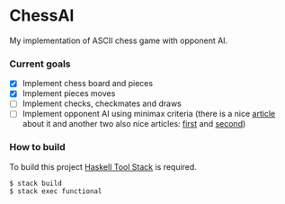 # ChessAI

My implementation of ASCII chess game with opponent AI.

### Current goals
- [x] Implement chess board and pieces
- [X] Implement pieces moves
- [ ] Implement checks, checkmates and draws
- [ ] Implement opponent AI using minimax criteria (there is a nice [article](https://www.freecodecamp.org/news/simple-chess-ai-step-by-step-1d55a9266977/) about it and another two also nice articles: [first](https://arxiv.org/abs/1404.1515) and [second](https://arxiv.org/abs/1208.1940))

### How to build
To build this project [Haskell Tool Stack](https://github.com/commercialhaskell/stack) is required. 
```
$ stack build  
$ stack exec functional
```
